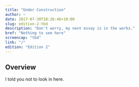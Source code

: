 ```yaml
---
title: "Under Construction"
author: ~
date: 2017-07-30T10:26:46+10:00
slug: edition-2-tbd
description: "Don't worry, my next essay is in the works."
bref: "Nothing to see here"
screencap: "tbd"
link: "/"
edition: "Edition 2"
---
```


## Overview

I told you not to look in here.